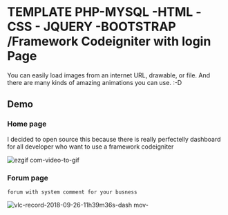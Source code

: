 # TEMPLATE PHP-MYSQL -HTML -CSS - JQUERY -BOOTSTRAP /Framework Codeigniter with login Page
 


You can easily load images from an internet URL, drawable, or file. And there are many kinds of amazing animations you can use. :-D

## Demo 
### Home page

I decided to open source this because there is really perfectelly dashboard for all developer who want to use a framework codeigniter 

![ezgif com-video-to-gif](https://user-images.githubusercontent.com/39515872/46099092-bca68280-c17a-11e8-8e67-65c743e09149.gif)


### Forum page

    forum with system comment for your busness

![vlc-record-2018-09-26-11h39m36s-dash mov-](https://user-images.githubusercontent.com/39515872/46101552-1d38be00-c181-11e8-90db-590b42db676a.gif)
